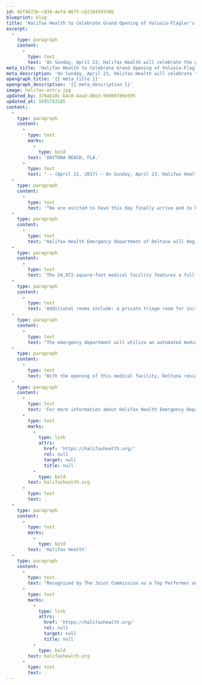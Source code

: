 ```yaml
---
id: 92f8673b-c934-4e74-86f5-c6218439330b
blueprint: blog
title: 'Halifax Health to Celebrate Grand Opening of Volusia-Flagler’s First Freestanding Emergency Department in Deltona'
excerpt:
  -
    type: paragraph
    content:
      -
        type: text
        text: 'On Sunday, April 23, Halifax Health will celebrate the grand opening of Halifax Health Emergency Department of Deltona – Volusia and Flagler counties’ first freestanding emergency department – with a free community celebration to introduce West Volusia residents to the facility.'
meta_title: 'Halifax Health to Celebrate Grand Opening of Volusia-Flagler’s First Freestanding Emergency Department in Deltona'
meta_description: 'On Sunday, April 23, Halifax Health will celebrate the grand opening of Halifax Health Emergency Department of Deltona – Volusia and Flagler counties’ first freestanding emergency department – with a free community celebration to introduce West Volusia residents to the facility.'
opengraph_title: '{{ meta_title }}'
opengraph_description: '{{ meta_description }}'
image: halifax-entry.jpg
updated_by: 370ab10c-b4c0-4aad-88e3-96966f89e595
updated_at: 1695743185
content:
  -
    type: paragraph
    content:
      -
        type: text
        marks:
          -
            type: bold
        text: 'DAYTONA BEACH, FLA.'
      -
        type: text
        text: " – (April 21, 2017) – On Sunday, April 23, Halifax Health will celebrate the grand opening of Halifax Health Emergency Department of Deltona – Volusia and Flagler counties’ first freestanding emergency department – with a free community celebration to introduce West Volusia residents to the facility.\_ The celebration, which will feature face painting, games and refreshments, takes place from 1 to 4 p.m. at Halifax Health Emergency Department of Deltona, 3300 Halifax Crossing Boulevard, near the intersection of Interstate 4 and Howland Boulevard."
  -
    type: paragraph
    content:
      -
        type: text
        text: '“We are excited to have this day finally arrive and to be able to provide West Volusia residents with quality, comprehensive emergency care close to home,” says Halifax Health President and Chief Executive Officer Jeff Feasel.'
  -
    type: paragraph
    content:
      -
        type: text
        text: "Halifax Health Emergency Department of Deltona will begin accepting patients on April 25.\_ The emergency care facility will be open 24 hours a day, seven days a week, offering immediate care for illness and some major injuries, such as high fever, broken bones, sprains, heart attacks and strokes.\_ The highly skilled physicians and nurses staffing the facility can treat most emergencies on site, however, transport of critical patients by air is possible via the facility’s helicopter pad which has been certified by the Federal Aviation Administration."
  -
    type: paragraph
    content:
      -
        type: text
        text: 'The 24,972-square-foot medical facility features a full-service imaging center, 16 beds and 12 examination rooms, including: a bariatric examination room; an area for trauma patients; an isolation room for patients with a potentially infectious disease; and a decontamination room for patients exposed to hazardous material or chemicals.'
  -
    type: paragraph
    content:
      -
        type: text
        text: 'Additional rooms include: a private triage room for initial evaluations; an emergency medical services room that provides storage and a computer area for EMS staff; a physicians’ lounge; and a results waiting area with recliner chairs for patient comfort.'
  -
    type: paragraph
    content:
      -
        type: text
        text: "The emergency department will utilize an automated medication dispensing system as well as a “bed med” verification system that scans patient arm bands and medication to verify and ensure that the patient and medication are accurately matched.\_ For further consistency and safety in patient care, the facility’s staff will have access to Halifax Health medical records.\_ Follow-up care resources will also be provided."
  -
    type: paragraph
    content:
      -
        type: text
        text: "With the opening of this medical facility, Deltona residents no longer have to travel for access to emergency care.\_ A year-long study completed in 2014 showed 40,500 emergency department visits by Deltona residents.\_ The travel time for residents to access inpatient services ranged between 13 to 44 minutes for distances between six and 36 miles.\_ The travel time for residents to travel to the closest emergency department was between 13 and 37 minutes for distances between six and 33 miles."
  -
    type: paragraph
    content:
      -
        type: text
        text: 'For more information about Halifax Health Emergency Department services, go to '
      -
        type: text
        marks:
          -
            type: link
            attrs:
              href: 'https://halifaxhealth.org/'
              rel: null
              target: null
              title: null
          -
            type: bold
        text: halifaxhealth.org
      -
        type: text
        text: .
  -
    type: paragraph
    content:
      -
        type: text
        marks:
          -
            type: bold
        text: 'Halifax Health'
  -
    type: paragraph
    content:
      -
        type: text
        text: "Recognized by The Joint Commission as a Top Performer on Key Quality Measures, Halifax Health serves Volusia and Flagler counties, providing a continuum of healthcare services through a network of organizations including a tertiary hospital, community hospital, freestanding emergency department, psychiatric services, a cancer treatment center with four outreach locations, the area’s largest hospice, a center for inpatient rehabilitation, primary care walk-in clinics, a walk-in clinic specializing in women’s health, two community clinics, three children’s medical practices, a home healthcare agency, and an exclusive provider organization.\_ Halifax Health offers the area’s only Level II Trauma Center, Comprehensive Stroke Center, Pediatric Intensive Care Unit, Pediatric Emergency Department, Child and Adolescent Behavioral Services, complete Neurosurgical Services, OB Emergency Department and Level II Neonatal Intensive Care Unit that cares for babies born as early as 28 weeks.\_ For more information, visit "
      -
        type: text
        marks:
          -
            type: link
            attrs:
              href: 'https://halifaxhealth.org/'
              rel: null
              target: null
              title: null
          -
            type: bold
        text: halifaxhealth.org
      -
        type: text
        text: .
---
```

